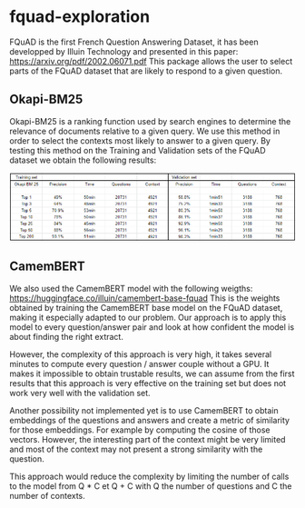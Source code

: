 # fquad-exploration
FQuAD is the first French Question Answering Dataset, it has been developped by Illuin Technology and presented in this paper: https://arxiv.org/pdf/2002.06071.pdf
This package allows the user to select parts of the FQuAD dataset that are likely to respond to a given question.

## Okapi-BM25

Okapi-BM25 is a ranking function used by search engines to determine the relevance of documents relative to a given query.
We use this method in order to select the contexts most likely to answer to a given query.
By testing this method on the Training and Validation sets of the FQuAD dataset we obtain the following results:

![alt text](https://github.com/nassim-yagoub/fquad-exploration/blob/main/okapi_results.png?raw=true)

## CamemBERT

We also used the CamemBERT model with the following weigths: https://huggingface.co/illuin/camembert-base-fquad
This is the weights obtained by training the CamemBERT base model on the FQuAD dataset, making it especially adapted to our problem.
Our approach is to apply this model to every question/answer pair and look at how confident the model is about finding the right extract.

However, the complexity of this approach is very high, it takes several minutes to compute every question / answer couple without a GPU.
It makes it impossible to obtain trustable results, we can assume from the first results that this approach is very effective on the training set but does not work very well with the validation set.

Another possibility not implemented yet is to use CamemBERT to obtain embeddings of the questions and answers and create a metric of similarity for those embeddings. For example by computing the cosine of those vectors. However, the interesting part of the context might be very limited and most of the context may not present a strong similarity with the question.

This approach would reduce the complexity by limiting the number of calls to the model from Q * C et Q + C with Q the number of questions and C the number of contexts.
